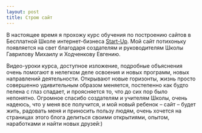 ```yaml
---
layout: post
title: Строю сайт
---
```


В настоящее время я прохожу курс обучения по построению сайтов в Бесплатной Школе интернет-бизнеса [Start-Up](http://tvoy-startup.ru/startup/). Мой  сайт потихоньку появляется на свет благодаря создателям и руководителям Школы Гаврилову Михаилу и Ходченкову Евгению.

Видео-уроки курса, доступное изложение, подробные объяснения очень помогают в нелегком деле освоения и новых программ,  новых направлений деятельности. Открывают новые горизонты,  жизнь просто совершенно удивительным образом меняется, постепенно как будто пелена с глаз спадает, и проясняется то, что до сих пор было непонятно. Огромное спасибо создателям и учителям Школы, очень надеюсь, что у меня все получится, и мой новый ребенок – сайт – будет жить, радовать меня и приносить пользу людям, очень хочется на страницах этого блога делиться своими открытиями, опытом, наработками и найти новых друзей:)
